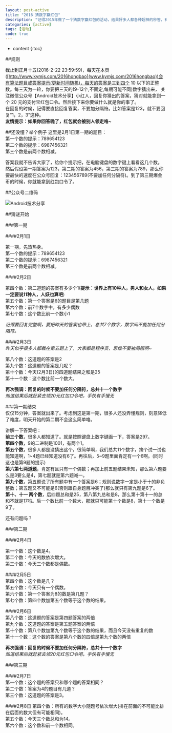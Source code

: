 ```yaml
---
layout: post-active
title: "2016 猜数字赢红包"
description: "记得2015年做了一个猜数字赢红包的活动，结果好多人都各种超神的秒答，有一次还找出了题目的一个 BUG 。就是每三天一轮，根据每天的提示猜出数字是什么，然后最快的三个人就有现金红包拿，然后一下子好多人都参与进来了。这么好的一个活动，今年当然要继续。    "
categories: [active]
tags: [活动]
code: true
---
```

* content
{:toc}

##规则

 截止到正月十五(2016-2-22 23:59:59)，每天在本页([http://www.kymjs.com/2016hongbao](www.kymjs.com/2016hongbao))会有算法题目或答案提示(更新时间随机)，每天的答案是三到四个 10 以下的正整数。每三天为一轮，你要把三天的(9-12个,不固定,每期可能不同)数字猜出来，
关注微信公众号【Android技术分享】小红人，回复你猜出的答案，猜对就能拿到一个 20 元的支付宝红包口令。然后接下来你要做什么就是你的事了。    
在回复的时候，记得要直接回复答案，不要加分隔符。比如答案是123，就不要回复“1，2，3”这种。  
**友情提示：如果你回答晚了，红包就会被别人领走咯~**

##还没懂？举个例子
这里是2月1日第一期的题目：  
第一个数的提示：789654123    
第二个数的提示：6987456321    
第三个数是前两个数相减。   

答案我就不告诉大家了，给你个提示把，在电脑键盘的数字键上看看这几个数。  
然后假设第一期答案为123，第二期的答案为456，第三期的答案为789，那么你要最快的速度在公众号回复：123456789(不要加任何分隔符)。到了第三期爆金币的时候，你就能拿到红包口令了。

##公众号二维码  

![Android技术分享](http://www.kymjs.com/images/qrcode.jpg)  

##猜谜开始  

###第一期  

####2月1日  

第一期，先热热身。  
第一个数的提示：789654123  
第二个数的提示：6987456321  
第三个数是前两个数相减。  

####2月2日  

第四个数：第二道题的答案有多少个1(**提示：世界上有10种人，男人和女人，如果一定要说11种人，人妖也算吧**)    
第五个数：第一个答案是6的题目是第几题  
第六个数：前7个数字中，有多少偶数  
第七个数：这个数比前一个数小1  

*记得要回复完整啊，要把昨天的答案也带上，总共7个数字，数字间不能加任何分隔符。*  


####2月3日  
*昨天似乎很多人都栽在第五题上了，大家都是程序员，思维不要被局限啊~*  

第八个数：这道题的答案是2  
第九个数：这道题的答案是几呢？  
第十个数：今天(2月3日)的四道题结果之和是25  
第十一个数：这个数比前一个数大。   

**再次强调：回复的时候不要加任何分隔符，总共十一个数字**  
*知道结果后就赶紧去领20元红包口令吧，手快有手慢无*    

###第一期结束  
仅仅15分钟，答案就出来了。考虑到这是第一期，很多人还没弄懂规则，刻意降低了难度，明天开始的第二期不会这么简单咯。  

讲解一下答案吧：  
**前三个数**，很多人都知道了。就是按照键盘上数字键画一下，答案是297。  
**第四个数**，9的二进制是1001，有两个1。  
**第五个数**，很多人都是没猜出这个，很简单啊，我们总共11个数字，挨个试一试也能知道啊，1~4题已经知道没有6了。再往后，5~9题里面肯定有一个6啊。(同时这也是第9题的提示)  
**第六第七两道题**，肯定有且只有一个偶数；再加上前五题结果未知，那么第六题要么是3要么是4，第七题就是第六题减一。  
**第九个数**，第五题说了所有题中有一个答案是6；规则说数字一定是小于十的非负整数；第五题又不可能是6(否则跟自身题目冲突了)那么就只有第九题是6了。  
**第十、十一 两个数**，后四题总和是25，第八第九总和是8，那么第十第十一的总和不就是17吗。后一个数比前一个数大，那就只可能第十个数是8，第十一个数是9了。   

还有问题吗？  

###第二期  

####2月4日  

第一个数：这个数是4。  
第二个数：今天的数依次增大。  
第三个数：今天三个数都是偶数。  

####2月5日   
第四个数：这个数是几？   
第五个数：今天只有一个偶数。  
第六个数：第一个答案为8的数是第几题？  
第七个数：第四个数加第五个数等于这个数的结果。  

####2月6日  
第八个数：这道题的答案是第四题答案的两倍  
第九个数：这道题的答案是第五题答案的两倍    
第十个数：第八个数加第九个数等于这个数的结果，而且今天没有重复的数  
第十一个数：这个数的答案是第八个数的四倍是第九个数的两倍   

**再次强调：回复的时候不要加任何分隔符，总共十一个数字**  
*知道结果后就赶紧去领20元红包口令吧，手快有手慢无*    

###第三期  

####2月7日  
第一个数：这个题的答案只和哪个题的答案相同？  
第二个数：答案为4的题目有几道？  
第三个数：这道题的答案是3。  

####2月8日 
第四个数：所有的数字大小随题号依次增大(排在前面的不可能比排在后面的数大但有可能相同)。  
第五个数：今天三个数总和为14。  
第六个数：这个数和前一个数相同。  